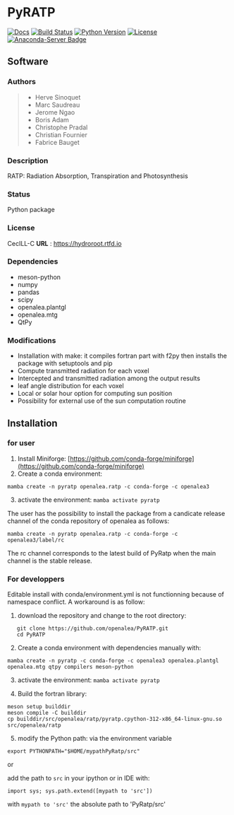 # PyRATP
[![Docs](https://readthedocs.org/projects/pyratp/badge/?version=latest)](https://pyratp.readthedocs.io/)
[![Build Status](https://github.com/openalea/PyRatp/actions/workflows/conda-package-build.yml/badge.svg?branch=master)](https://github.com/openalea/PyRatp/actions/workflows/conda-package-build.yml?query=branch%3Amaster)
[![Python Version](https://img.shields.io/badge/python-3.10%20%7C%203.11%20%7C%203.12-blue)](https://www.python.org/downloads/)
[![License](https://img.shields.io/badge/License--CeCILL-C-blue)](https://www.cecill.info/licences/Licence_CeCILL-C_V1-en.html)
[![Anaconda-Server Badge](https://anaconda.org/openalea3/pyratp/badges/version.svg)](https://anaconda.org/openalea3/pyratp)

## Software

### Authors
> -   Herve Sinoquet
> -   Marc Saudreau
> -   Jerome Ngao
> -   Boris Adam
> -   Christophe Pradal
> -   Christian Fournier 
> -   Fabrice Bauget

### Description
RATP: Radiation Absorption, Transpiration and Photosynthesis

### Status
Python package

### License
CecILL-C
**URL** : <https://hydroroot.rtfd.io>

### Dependencies
- meson-python
- numpy
- pandas
- scipy
- openalea.plantgl
- openalea.mtg
- QtPy

### Modifications 
- Installation with make: it compiles fortran part with f2py then installs the package with setuptools and pip
- Compute transmitted radiation for each voxel
- Intercepted and transmitted radiation among the output results
- leaf angle distribution for each voxel
- Local or solar hour option for computing sun position
- Possibility for external use of the sun computation routine

## Installation 
### for user
1) Install Miniforge: [https://github.com/conda-forge/miniforge](https://github.com/conda-forge/miniforge)
2) Create a conda environment:
```shell
mamba create -n pyratp openalea.ratp -c conda-forge -c openalea3
```
3) activate the environment: `mamba activate pyratp`

The user has the possibility to install the package from a candicate release channel 
of the conda repository of openalea as follows:
```shell
mamba create -n pyratp openalea.ratp -c conda-forge -c openalea3/label/rc
```
The rc channel corresponds to the latest build of PyRatp when the main channel is the 
stable release.

### For developpers
Editable install with conda/environment.yml is not functionning because of namespace conflict. A workaround is as follow:
1) download the repository and change to the root directory:
```shell
   git clone https://github.com/openalea/PyRATP.git
   cd PyRATP
```
2) Create a conda environment with dependencies manually with:
```shell
mamba create -n pyratp -c conda-forge -c openalea3 openalea.plantgl openalea.mtg qtpy compilers meson-python
```
3) activate the environment: `mamba activate pyratp`

4) Build the fortran library:
```shell
meson setup builddir
meson compile -C builddir
cp builddir/src/openalea/ratp/pyratp.cpython-312-x86_64-linux-gnu.so src/openalea/ratp
```
5) modify the Python path:
via the environment variable

```shell
export PYTHONPATH="$HOME/mypathPyRatp/src"
```

or

add the path to `src` in your ipython or in IDE with:
```ipython
import sys; sys.path.extend([mypath to 'src'])
```
with `mypath to 'src'` the absolute path to 'PyRatp/src'
